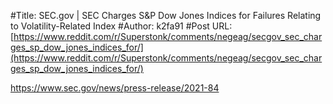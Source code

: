 #Title: SEC.gov | SEC Charges S&P Dow Jones Indices for Failures Relating to Volatility-Related Index
#Author: k2fa91
#Post URL: [https://www.reddit.com/r/Superstonk/comments/negeag/secgov_sec_charges_sp_dow_jones_indices_for/](https://www.reddit.com/r/Superstonk/comments/negeag/secgov_sec_charges_sp_dow_jones_indices_for/)


https://www.sec.gov/news/press-release/2021-84